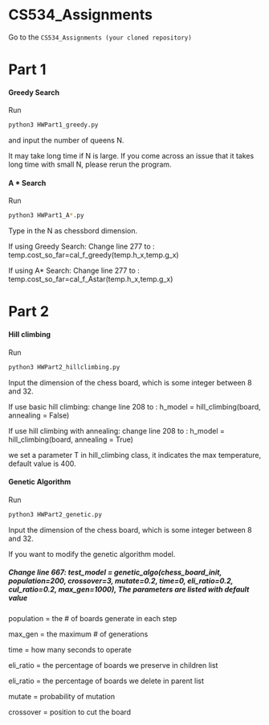 # CS534_Assignments

Go to the `CS534_Assignments (your cloned repository)`

# Part 1

#### Greedy Search

Run

```bash
python3 HWPart1_greedy.py
```

and input the number of queens N.

It may take long time if N is large. If you come across an issue that it takes long time with small N, please rerun the program.

#### A * Search

Run

```bash
python3 HWPart1_A*.py
```

Type in the N as chessbord dimension.

If using Greedy Search: Change line 277 to : temp.cost_so_far=cal_f_greedy(temp.h_x,temp.g_x)

If using A* Search: Change line 277 to : temp.cost_so_far=cal_f_Astar(temp.h_x,temp.g_x)

# Part 2

#### Hill climbing

Run

```bash
python3 HWPart2_hillclimbing.py
```

Input the dimension of the chess board, which is some integer between 8 and 32.

If use basic hill climbing: change line 208 to : h_model = hill_climbing(board, annealing = False)

If use hill climbing with annealing: change line 208 to : h_model = hill_climbing(board, annealing = True) 

we set a parameter T in hill_climbing class, it indicates the max temperature, default value is 400.

#### Genetic Algorithm

Run

```bash
python3 HWPart2_genetic.py
```
Input the dimension of the chess board, which is some integer between 8 and 32.

If you want to modify the genetic algorithm model.

##### Change line 667: test_model = genetic_algo(chess_board_init, population=200, crossover=3, mutate=0.2, time=0, eli_ratio=0.2, cul_ratio=0.2, max_gen=1000), The parameters are listed with default value

population = the # of boards generate in each step

max_gen = the maximum # of generations

time = how many seconds to operate

eli_ratio = the percentage of boards we preserve in children list

eli_ratio = the percentage of boards we delete in parent list

mutate = probability of mutation

crossover = position to cut the board
